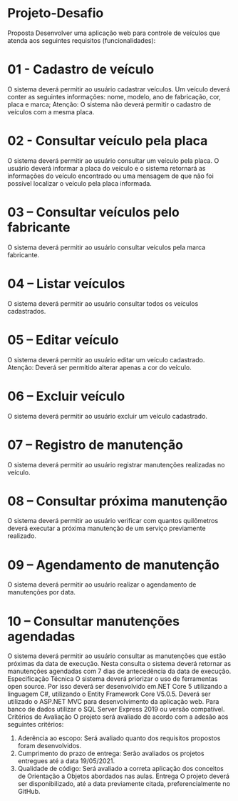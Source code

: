 # Projeto-Desafio

Proposta
Desenvolver uma aplicação web para controle de veículos que atenda aos seguintes requisitos (funcionalidades):
# 01 - Cadastro de veículo
O sistema deverá permitir ao usuário cadastrar veículos. Um veículo deverá conter as seguintes informações: nome, modelo, ano de fabricação, cor, placa e marca;
Atenção: O sistema não deverá permitir o cadastro de veículos com a mesma placa.
# 02 - Consultar veículo pela placa
O sistema deverá permitir ao usuário consultar um veículo pela placa. O usuário deverá informar a placa do veículo e o sistema retornará as informações do veículo encontrado ou uma mensagem de que não foi possível localizar o veículo pela placa informada.
# 03 – Consultar veículos pelo fabricante
O sistema deverá permitir ao usuário consultar veículos pela marca fabricante.
# 04 – Listar veículos
O sistema deverá permitir ao usuário consultar todos os veículos cadastrados.
# 05 – Editar veículo
O sistema deverá permitir ao usuário editar um veículo cadastrado.
Atenção: Deverá ser permitido alterar apenas a cor do veículo.
# 06 – Excluir veículo
O sistema deverá permitir ao usuário excluir um veículo cadastrado.
# 07 – Registro de manutenção
O sistema deverá permitir ao usuário registrar manutenções realizadas no veículo.
# 08 – Consultar próxima manutenção
O sistema deverá permitir ao usuário verificar com quantos quilômetros deverá executar a próxima manutenção de um serviço previamente realizado.
# 09 – Agendamento de manutenção
O sistema deverá permitir ao usuário realizar o agendamento de manutenções por data.
# 10 – Consultar manutenções agendadas
O sistema deverá permitir ao usuário consultar as manutenções que estão próximas da data de execução. Nesta consulta o sistema deverá retornar as manutenções agendadas com 7 dias de antecedência da data de execução.
Especificação Técnica
O sistema deverá priorizar o uso de ferramentas open source. Por isso deverá ser desenvolvido em.NET Core 5 utilizando a linguagem C#, utilizando o Entity Framework Core V5.0.5. Deverá ser utilizado o ASP.NET MVC para desenvolvimento da aplicação web. Para banco de dados utilizar o SQL Server Express 2019 ou versão compatível.
Critérios de Avaliação
O projeto será avaliado de acordo com a adesão aos seguintes critérios:
1. Aderência ao escopo: Será avaliado quanto dos requisitos propostos foram desenvolvidos.
2. Cumprimento do prazo de entrega: Serão avaliados os projetos entregues até a data 19/05/2021.
3. Qualidade de código: Será avaliado a correta aplicação dos conceitos de Orientação a Objetos abordados nas aulas.
Entrega
O projeto deverá ser disponibilizado, até a data previamente citada, preferencialmente no GitHub.
